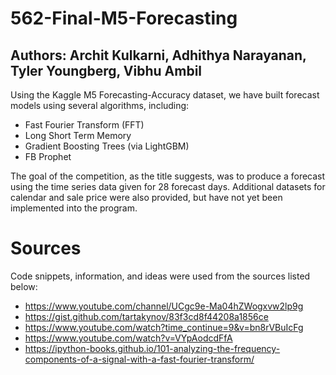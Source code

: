 # 562-Final-M5-Forecasting
## Authors: Archit Kulkarni, Adhithya Narayanan, Tyler Youngberg, Vibhu Ambil

Using the Kaggle M5 Forecasting-Accuracy dataset, we have built forecast models using several algorithms, including:
* Fast Fourier Transform (FFT)
* Long Short Term Memory
* Gradient Boosting Trees (via LightGBM)
* FB Prophet

The goal of the competition, as the title suggests, was to produce a forecast using the time series data given for 28 forecast days. Additional datasets for calendar and sale price were also provided, but have not yet been implemented into the program.

# Sources
Code snippets, information, and ideas were used from the sources listed below:
* https://www.youtube.com/channel/UCgc9e-Ma04hZWogxvw2lp9g
* https://gist.github.com/tartakynov/83f3cd8f44208a1856ce
* https://www.youtube.com/watch?time_continue=9&v=bn8rVBuIcFg
* https://www.youtube.com/watch?v=VYpAodcdFfA
* https://ipython-books.github.io/101-analyzing-the-frequency-components-of-a-signal-with-a-fast-fourier-transform/
